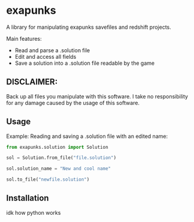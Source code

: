 # exapunks

A library for manipulating exapunks savefiles and redshift projects.

Main features:
 - Read and parse a .solution file
 - Edit and access all fields
 - Save a solution into a .solution file readable by the game

## DISCLAIMER:

Back up all files you manipulate with this software. I take no responsibility for any damage caused by the usage of this software.

## Usage

Example: Reading and saving a .solution file with an edited name:

```python
from exapunks.solution import Solution

sol = Solution.from_file("file.solution")

sol.solution_name = "New and cool name"

sol.to_file("newfile.solution")
```

## Installation

idk how python works